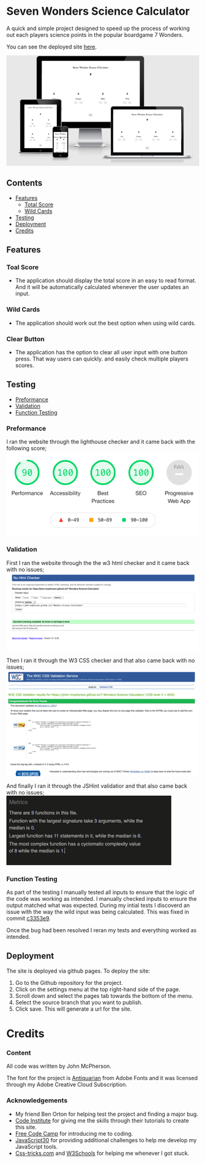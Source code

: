 # **Seven Wonders Science Calculator**

A quick and simple project designed to speed up the process of working out each players science points in the popular boardgame 7 Wonders.

You can see the deployed site [here](https://john-mcpherson.github.io/7-Wonders-Science-Calculator/).

![Preview](./assets/imgs/readme/preview.png)

## **Contents**
* [Features](#features)
    * [Total Score](#total-score) 
    * [Wild Cards](#wild-cards) 
* [Testing](#testing)
* [Deployment](#deployment)
* [Credits](#credits)

## **Features**
### **Toal Score**
* The application should display the total score in an easy to read format. And it will be automatically calculated whenever the user updates an input.  

### **Wild Cards**
* The application should work out the best option when using wild cards. 

### **Clear Button**
* The application has the option to clear all user input with one button press. That way users can quickly. and easily check multiple players scores. 

## **Testing**
* [Preformance](#preformance)
* [Validation](#validation)
* [Function Testing](#function-testing)

### **Preformance**

I ran the website through the lighthouse checker and it came back with the following score;
![CSS](./assets/imgs/readme/lighthouse.png)

### **Validation**

First I ran the website through the the w3 html checker and it came back with no issues;
![CSS](./assets/imgs/readme/w3-html-checker.png)

Then I ran it through the W3 CSS checker and that also came back with no issues; 
![CSS](./assets/imgs/readme/w3-css-checker.png)

And finally I ran it through the JSHint validatior and that also came back with no issues; 
![JSHint](./assets/imgs/readme/jshint-validator.png)

### **Function Testing**

As part of the testing I manually tested all inputs to ensure that the logic of the code was working as intended. I manually checked inputs to ensure the output matched what was expected. During my intial tests I discoverd an issue with the way the wild input was being calculated. This was fixed in commit [c3353e9](https://github.com/John-McPherson/7-Wonders-Science-Calculator/blob/1f9e59e7efd799d67f4d9464f7123ca672f5c780/assets/js/script.js). 

Once the bug had been resolved I reran my tests and everything worked as intended. 

## **Deployment**

The site is deployed via github pages. To deploy the site:

1. Go to the Github repository for the project.
2. Click on the settings menu at the top right-hand side of the page. 
3. Scroll down and select the pages tab towards the bottom of the menu. 
4. Select the source branch that you want to publish. 
5. Click save. This will generate a url for the site.  

# **Credits**

### **Content**

All code was written by John McPherson. 

The font for the project is [Antiquarian](https://fonts.adobe.com/fonts/antiquarian#fonts-section) from Adobe Fonts and it was licensed through my Adobe Creative Cloud Subscription. 

### **Acknowledgements** 

* My friend Ben Orton for helping test the project and finding a major bug. 
* [Code Institute](https://codeinstitute.net/) for giving me the skills through their tutorials to create this site. 
* [Free Code Camp](https://www.freecodecamp.org/) for introducing me to coding. 
* [JavaScript30]( https://javascript30.com/) for providing additional challenges to help me develop my JavaScript tools. 
* [Css-tricks.com](https://css-tricks.com/) and [W3Schools](https://www.w3schools.com/) for helping me whenever I got stuck. 






